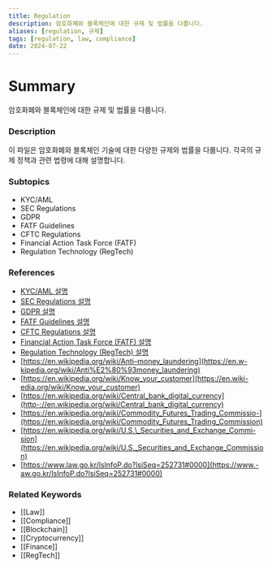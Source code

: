 ```yaml
---
title: Regulation
description: 암호화폐와 블록체인에 대한 규제 및 법률을 다룹니다.
aliases: [regulation, 규제]
tags: [regulation, law, compliance]
date: 2024-07-22
---
```

# Summary

암호화폐와 블록체인에 대한 규제 및 법률을 다룹니다.

### Description

이 파일은 암호화폐와 블록체인 기술에 대한 다양한 규제와 법률을 다룹니다. 각국의 규제 정책과 관련 법령에 대해 설명합니다.

### Subtopics

- KYC/AML
- SEC Regulations
- GDPR
- FATF Guidelines
- CFTC Regulations
- Financial Action Task Force (FATF)
- Regulation Technology (RegTech)

### References

- [KYC/AML 설명](https://en.wikipedia.org/wiki/Know_your_customer)
- [SEC Regulations 설명](https://en.wikipedia.org/wiki/U.S._Securities_and_Exchange_Commission)
- [GDPR 설명](https://en.wikipedia.org/wiki/General_Data_Protection_Regulation)
- [FATF Guidelines 설명](https://en.wikipedia.org/wiki/Financial_Action_Task_Force_on_Money_Laundering)
- [CFTC Regulations 설명](https://en.wikipedia.org/wiki/Commodity_Futures_Trading_Commission)
- [Financial Action Task Force (FATF) 설명](https://en.wikipedia.org/wiki/Financial_Action_Task_Force_on_Money_Laundering)
- [Regulation Technology (RegTech) 설명](https://en.wikipedia.org/wiki/RegTech)
- [https://en.wikipedia.org/wiki/Anti–money_laundering](https://en.w-kipedia.org/wiki/Anti%E2%80%93money_laundering)
- [https://en.wikipedia.org/wiki/Know_your_customer](https://en.wiki-edia.org/wiki/Know_your_customer)
- [https://en.wikipedia.org/wiki/Central_bank_digital_currency](http-://en.wikipedia.org/wiki/Central_bank_digital_currency)
- [https://en.wikipedia.org/wiki/Commodity_Futures_Trading_Commissio-](https://en.wikipedia.org/wiki/Commodity_Futures_Trading_Commission)
- [https://en.wikipedia.org/wiki/U.S.\_Securities_and_Exchange_Commi-sion](https://en.wikipedia.org/wiki/U.S._Securities_and_Exchange_Commission)
- [https://www.law.go.kr/lsInfoP.do?lsiSeq=252731#0000](https://www.-aw.go.kr/lsInfoP.do?lsiSeq=252731#0000)

### Related Keywords

- [[Law]]
- [[Compliance]]
- [[Blockchain]]
- [[Cryptocurrency]]
- [[Finance]]
- [[RegTech]]
